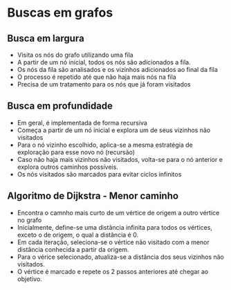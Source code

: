 # Buscas em grafos

## Busca em largura
- Visita os nós do grafo utilizando uma fila
- A partir de um nó inicial, todos os nós são adicionados a fila.
- Os nós da fila são analisados e os vizinhos adicionados ao final da fila
- O processo é repetido até que não haja mais nós na fila
- Precisa de um tratamento para os nós que já foram visitados

## Busca em profundidade
- Em geral, é implementada de forma recursiva
- Começa a partir de um nó inicial e explora um de seus vizinhos não visitados
- Para o nó vizinho escolhido, aplica-se a mesma estratégia de exploração para esse novo nó (recursão)
- Caso não haja mais vizinhos não visitados, volta-se para o nó anterior e explora outros caminhos possíveis.
- Os nós visitados são marcados para evitar ciclos infinitos

## Algoritmo de Dijkstra - Menor caminho
- Encontra o camnho mais curto de um vértice de origem a outro vértice no grafo
- Inicialmente, define-se uma distância infinita para todos os vértices, exceto o de origem, o qual a distância é 0.
- Em cada iteração, seleciona-se o vértice não visitado com a menor distância conhecida a partir da origem.
- Para o vérice selecionado, atualiza-se a distância dos seus vizinhos não visitados.
- O vértice é marcado e repete os 2 passos anteriores até chegar ao objetivo.